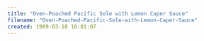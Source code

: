 ```yaml
---
title: "Oven-Poached Pacific Sole with Lemon Caper Sauce"
filename: "Oven-Poached-Pacific-Sole-with-Lemon-Caper-Sauce"
created: 1989-03-18 16:01:07
---
```

